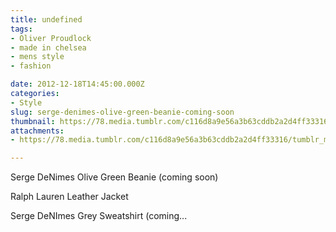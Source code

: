 ```yaml
---
title: undefined
tags:
- Oliver Proudlock
- made in chelsea
- mens style
- fashion

date: 2012-12-18T14:45:00.000Z
categories:
- Style
slug: serge-denimes-olive-green-beanie-coming-soon
thumbnail: https://78.media.tumblr.com/c116d8a9e56a3b63cddb2a2d4ff33316/tumblr_mf6gxkuQLw1rhrm24o1_r1_540.jpg
attachments:
- https://78.media.tumblr.com/c116d8a9e56a3b63cddb2a2d4ff33316/tumblr_mf6gxkuQLw1rhrm24o1_r1_1280.jpg

---
```


Serge DeNimes Olive Green Beanie (coming soon) 

  Ralph Lauren Leather Jacket 

  Serge DeNImes Grey Sweatshirt (coming...
